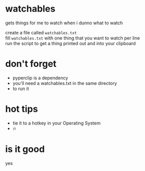# watchables
gets things for me to watch when i dunno what to watch

create a file called `watchables.txt`   
fill `watchables.txt` with one thing that you want to watch per line  
run the script to get a thing printed out and into your clipboard

# don't forget
* pyperclip is a dependency
* you'll need a watchables.txt in the same directory
* to run it

# hot tips
* tie it to a hotkey in your Operating System
* :fire:

# is it good
yes
